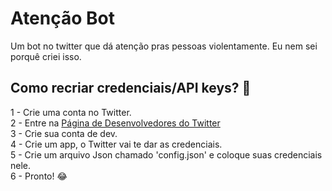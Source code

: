# Atenção Bot
Um bot no twitter que dá atenção pras pessoas violentamente. Eu nem sei porquê criei isso.

## Como recriar credenciais/API keys? :thinking:

1 - Crie uma conta no Twitter.<br>
2 - Entre na <a href="http://developer.twitter.com">Página de Desenvolvedores do Twitter</a><br>
3 - Crie sua conta de dev.<br>
4 - Crie um app, o Twitter vai te dar as credenciais.<br>
5 - Crie um arquivo Json chamado 'config.json' e coloque suas credenciais nele.<br>
6 - Pronto! :joy:
